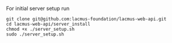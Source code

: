 For initial server setup run
```
git clone git@github.com:lacmus-foundation/lacmus-web-api.git
cd lacmus-web-api/server_install
chmod +x ./server_setup.sh
sudo ./server_setup.sh